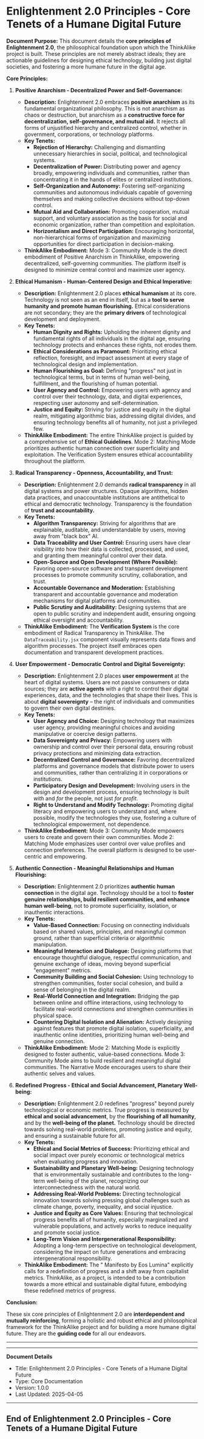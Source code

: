 # Enlightenment 2.0 Principles - Core Tenets of a Humane Digital Future

**Document Purpose:**
This document details the **core principles of Enlightenment 2.0**, the philosophical foundation upon which the ThinkAlike project is built.  These principles are not merely abstract ideals; they are actionable guidelines for designing ethical technology, building just digital societies, and fostering a more humane future in the digital age.

**Core Principles:**

1. **Positive Anarchism - Decentralized Power and Self-Governance:**

    * **Description:**  Enlightenment 2.0 embraces **positive anarchism** as its fundamental organizational philosophy. This is not anarchism as chaos or destruction, but anarchism as a **constructive force for decentralization, self-governance, and mutual aid.**  It rejects all forms of unjustified hierarchy and centralized control, whether in government, corporations, or technology platforms.
    * **Key Tenets:**
        * **Rejection of Hierarchy:**  Challenging and dismantling unnecessary hierarchies in social, political, and technological systems.
        * **Decentralization of Power:**  Distributing power and agency broadly, empowering individuals and communities, rather than concentrating it in the hands of elites or centralized institutions.
        * **Self-Organization and Autonomy:**  Fostering self-organizing communities and autonomous individuals capable of governing themselves and making collective decisions without top-down control.
        * **Mutual Aid and Collaboration:**  Promoting cooperation, mutual support, and voluntary association as the basis for social and economic organization, rather than competition and exploitation.
        * **Horizontalism and Direct Participation:**  Encouraging horizontal, non-hierarchical forms of organization and maximizing opportunities for direct participation in decision-making.
    * **ThinkAlike Embodiment:** Mode 3: Community Mode is the direct embodiment of Positive Anarchism in ThinkAlike, empowering decentralized, self-governing communities. The platform itself is designed to minimize central control and maximize user agency.

2. **Ethical Humanism - Human-Centered Design and Ethical Imperative:**

    * **Description:** Enlightenment 2.0 places **ethical humanism** at its core.  Technology is not seen as an end in itself, but as a **tool to serve humanity and promote human flourishing.**  Ethical considerations are not secondary; they are the **primary drivers** of technological development and deployment.
    * **Key Tenets:**
        * **Human Dignity and Rights:**  Upholding the inherent dignity and fundamental rights of all individuals in the digital age, ensuring technology protects and enhances these rights, not erodes them.
        * **Ethical Considerations as Paramount:**  Prioritizing ethical reflection, foresight, and impact assessment at every stage of technological design and implementation.
        * **Human Flourishing as Goal:**  Defining "progress" not just in technological terms, but in terms of human well-being, fulfillment, and the flourishing of human potential.
        * **User Agency and Control:**  Empowering users with agency and control over their technology, data, and digital experiences, respecting user autonomy and self-determination.
        * **Justice and Equity:**  Striving for justice and equity in the digital realm, mitigating algorithmic bias, addressing digital divides, and ensuring technology benefits all of humanity, not just a privileged few.
    * **ThinkAlike Embodiment:** The entire ThinkAlike project is guided by a comprehensive set of **Ethical Guidelines**. Mode 2: Matching Mode prioritizes authentic human connection over superficiality and exploitation. The Verification System ensures ethical accountability throughout the platform.

3. **Radical Transparency - Openness, Accountability, and Trust:**

    * **Description:**  Enlightenment 2.0 demands **radical transparency** in all digital systems and power structures. Opaque algorithms, hidden data practices, and unaccountable institutions are antithetical to ethical and democratic technology.  Transparency is the foundation of **trust and accountability.**
    * **Key Tenets:**
        * **Algorithm Transparency:**  Striving for algorithms that are explainable, auditable, and understandable by users, moving away from "black box" AI.
        * **Data Traceability and User Control:**  Ensuring users have clear visibility into how their data is collected, processed, and used, and granting them meaningful control over their data.
        * **Open-Source and Open Development (Where Possible):**  Favoring open-source software and transparent development processes to promote community scrutiny, collaboration, and trust.
        * **Accountable Governance and Moderation:**  Establishing transparent and accountable governance and moderation mechanisms for digital platforms and communities.
        * **Public Scrutiny and Auditability:**  Designing systems that are open to public scrutiny and independent audit, ensuring ongoing ethical oversight and accountability.
    * **ThinkAlike Embodiment:** The **Verification System** is the core embodiment of Radical Transparency in ThinkAlike.  The `DataTraceability.jsx` component visually represents data flows and algorithm processes.  The project itself embraces open documentation and transparent development practices.

4. **User Empowerment - Democratic Control and Digital Sovereignty:**

    * **Description:**  Enlightenment 2.0 places **user empowerment** at the heart of digital systems.  Users are not passive consumers or data sources; they are **active agents** with a right to control their digital experiences, data, and the technologies that shape their lives.  This is about **digital sovereignty** – the right of individuals and communities to govern their own digital destinies.
    * **Key Tenets:**
        * **User Agency and Choice:**  Designing technology that maximizes user agency, providing meaningful choices and avoiding manipulative or coercive design patterns.
        * **Data Sovereignty and Privacy:**  Empowering users with ownership and control over their personal data, ensuring robust privacy protections and minimizing data extraction.
        * **Decentralized Control and Governance:**  Favoring decentralized platforms and governance models that distribute power to users and communities, rather than centralizing it in corporations or institutions.
        * **Participatory Design and Development:**  Involving users in the design and development process, ensuring technology is built *with* and *for* the people, not just *for profit*.
        * **Right to Understand and Modify Technology:**  Promoting digital literacy and empowering users to understand and, where possible, modify the technologies they use, fostering a culture of technological empowerment, not dependence.
    * **ThinkAlike Embodiment:** Mode 3: Community Mode empowers users to create and govern their own communities.  Mode 2: Matching Mode emphasizes user control over value profiles and connection preferences.  The overall platform is designed to be user-centric and empowering.

5. **Authentic Connection - Meaningful Relationships and Human Flourishing:**

    * **Description:**  Enlightenment 2.0 prioritizes **authentic human connection** in the digital age. Technology should be a tool to **foster genuine relationships, build resilient communities, and enhance human well-being**, not to promote superficiality, isolation, or inauthentic interactions.
    * **Key Tenets:**
        * **Value-Based Connection:**  Focusing on connecting individuals based on shared values, principles, and meaningful common ground, rather than superficial criteria or algorithmic manipulation.
        * **Meaningful Interaction and Dialogue:**  Designing platforms that encourage thoughtful dialogue, respectful communication, and genuine exchange of ideas, moving beyond superficial "engagement" metrics.
        * **Community Building and Social Cohesion:**  Using technology to strengthen communities, foster social cohesion, and build a sense of belonging in the digital realm.
        * **Real-World Connection and Integration:**  Bridging the gap between online and offline interactions, using technology to facilitate real-world connections and strengthen communities in physical space.
        * **Countering Digital Isolation and Alienation:**  Actively designing against features that promote digital isolation, superficiality, and inauthentic online identities, prioritizing human well-being and genuine connection.
    * **ThinkAlike Embodiment:** Mode 2: Matching Mode is explicitly designed to foster authentic, value-based connections.  Mode 3: Community Mode aims to build resilient and meaningful digital communities.  The Narrative Mode encourages users to share their authentic selves and values.

6. **Redefined Progress - Ethical and Social Advancement, Planetary Well-being:**

    * **Description:** Enlightenment 2.0 redefines "progress" beyond purely technological or economic metrics.  True progress is measured by **ethical and social advancement**, by the **flourishing of all humanity**, and by the **well-being of the planet.**  Technology should be directed towards solving real-world problems, promoting justice and equity, and ensuring a sustainable future for all.
    * **Key Tenets:**
        * **Ethical and Social Metrics of Success:**  Prioritizing ethical and social impact over purely economic or technological metrics when evaluating progress and innovation.
        * **Sustainability and Planetary Well-being:**  Designing technology that is environmentally sustainable and contributes to the long-term well-being of the planet, recognizing our interconnectedness with the natural world.
        * **Addressing Real-World Problems:**  Directing technological innovation towards solving pressing global challenges such as climate change, poverty, inequality, and social injustice.
        * **Justice and Equity as Core Values:**  Ensuring that technological progress benefits all of humanity, especially marginalized and vulnerable populations, and actively works to reduce inequality and promote social justice.
        * **Long-Term Vision and Intergenerational Responsibility:**  Adopting a long-term perspective on technological development, considering the impact on future generations and embracing intergenerational responsibility.
    * **ThinkAlike Embodiment:** The " Manifesto by Eos Lumina" explicitly calls for a redefinition of progress and a shift away from capitalist metrics.  ThinkAlike, as a project, is intended to be a contribution towards a more ethical and sustainable digital future, embodying these redefined metrics of progress.

**Conclusion:**

These six core principles of Enlightenment 2.0 are **interdependent and mutually reinforcing**, forming a holistic and robust ethical and philosophical framework for the ThinkAlike project and for building a more humane digital future. They are the **guiding code** for all our endeavors.

---

---
**Document Details**
- Title: Enlightenment 2.0 Principles - Core Tenets of a Humane Digital Future
- Type: Core Documentation
- Version: 1.0.0
- Last Updated: 2025-04-05
---
End of Enlightenment 2.0 Principles - Core Tenets of a Humane Digital Future
---



